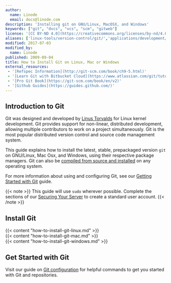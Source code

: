 ```yaml
---
author:
  name: Linode
  email: docs@linode.com
description: 'Installing git on GNU/Linux, MacOSX, and Windows'
keywords: ["git", "dvcs", "vcs", "scm", "gitweb"]
license: '[CC BY-ND 4.0](https://creativecommons.org/licenses/by-nd/4.0)'
aliases: ['linux-tools/version-control/git/','applications/development/git-source-control-management/','development/version-control/git-source-control-management/','development/version-control/how-to-install-git-on-mac-and-windows/']
modified: 2017-07-03
modified_by:
  name: Linode
published: 2009-09-04
title: How to Install Git on Linux, Mac or Windows
external_resources:
 - '[Refspec Information](http://git-scm.com/book/ch9-5.html)'
 - '[Learn Git with Bitbucket Cloud](https://www.atlassian.com/git/tutorials/learn-git-with-bitbucket-cloud)'
 - '[Pro Git Book](https://git-scm.com/book/en/v2)'
 - '[Github Guides](https://guides.github.com/)'
---
```


## Introduction to Git

Git was designed and developed by [Linus Torvalds](https://en.wikipedia.org/wiki/Linus_Torvalds) for Linux kernel development. Git provides support for non-linear, distributed development, allowing multiple contributors to work on a project simultaneously. Git is the most popular distributed version control and source code management system.

This guide explains how to install the latest, stable, prepackaged version `git` on GNU/Linux, Mac Osx, and Windows, using their respective package managers. Git can also be [compiled from source and installed](https://git-scm.com/book/en/v2/Getting-Started-Installing-Git#_installing_from_source) on any operating system.

For more information about using and configuring Git, see our [Getting Started with Git](/docs/development/version-control/how-to-configure-git/) guide.

{{< note >}}
This guide will use `sudo` wherever possible. Complete the sections of our [Securing Your Server](/docs/security/securing-your-server) to create a standard user account.
{{< /note >}}


## Install Git

<div class="linuxinstall">
{{< content "how-to-install-git-linux.md" >}}
</div>

<div class="macinstall">
{{< content "how-to-install-git-mac.md" >}}
</div>

<div class="windowsinstall">
{{< content "how-to-install-git-windows.md" >}}
</div>

## Get Started with Git

Visit our guide on [Git configuration](/docs/development/version-control/how-to-configure-git/) for helpful commands to get you started with Git and repositories.
